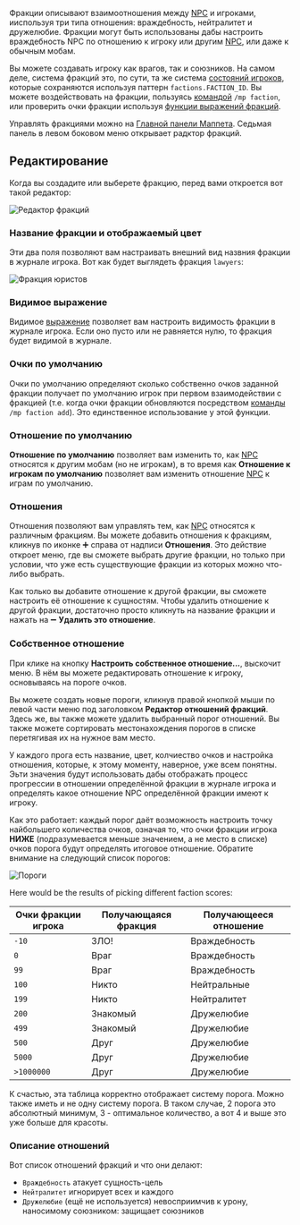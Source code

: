 Фракции описывают взаимоотношения между [NPC](https://github.com/Andruxioid/mappet_ru/blob/main/NPC.md) и игроками, ииспользуя три типа отношения: враждебность, нейтралитет и дружелюбие. Фракции могут быть использованы дабы настроить враждебность NPC по отношению к игроку или другим [NPC](https://github.com/Andruxioid/mappet_ru/blob/main/NPC.md), или даже к обычным мобам. 
 
Вы можете создавать игроку как врагов, так и союзников. На самом деле, система фракций это, по сути, та же система [состояний игроков](https://github.com/Andruxioid/mappet_ru/blob/main/%D0%A1%D0%BE%D1%81%D1%82%D0%BE%D1%8F%D0%BD%D0%B8%D1%8F.md), которые сохраняются используя паттерн `factions.FACTION_ID`. Вы можете воздействовать на фракции, пользуясь [командой](https://github.com/Andruxioid/mappet_ru/blob/main/%D0%9A%D0%BE%D0%BC%D0%B0%D0%BD%D0%B4%D1%8B.md#%D0%BA%D0%BE%D0%BC%D0%B0%D0%BD%D0%B4%D1%8B-%D1%84%D1%80%D0%B0%D0%BA%D1%86%D0%B8%D0%B9) `/mp faction`, или проверить очки фракции используя [функции выражений фракций](https://github.com/Andruxioid/mappet_ru/blob/main/%D0%92%D1%8B%D1%80%D0%B0%D0%B6%D0%B5%D0%BD%D0%B8%D1%8F.md#%D1%84%D1%83%D0%BD%D0%BA%D1%86%D0%B8%D0%B8-%D1%84%D1%80%D0%B0%D0%BA%D1%86%D0%B8%D0%B9).
 
Управлять фракциями можно на [Главной панели Маппета](https://github.com/Andruxioid/mappet_ru/blob/main/%D0%93%D0%BB%D0%B0%D0%B2%D0%BD%D0%B0%D1%8F%20%D0%BF%D0%B0%D0%BD%D0%B5%D0%BB%D1%8C%20%D0%9C%D0%B0%D0%BF%D0%BF%D0%B5%D1%82%D0%B0.md). Седьмая панель в левом боковом меню открывает радктор фракций.
 
## Редактирование
 
Когда вы создадите или выберете фракцию, перед вами откроется вот такой редактор:
 
![Редактор фракций](https://i.imgur.com/B9LCV16.png)
 
### Название фракции и отображаемый цвет
 
Эти два поля позволяют вам настраивать внешний вид назвния фракции в журнале игрока. Вот как будет выглядеть фракция `lawyers`: 
 
![Фракция юристов](https://i.imgur.com/GP6fnyX.png)
 
### Видимое выражение
 
Видимое [выражение](./Выражения.md) позволяет вам настроить видимость фракции в журнале игрока. Если оно пусто или не равняется нулю, то фракция будет видимой в журнале.
 
### Очки по умолчанию
 
Очки по умолчанию определяют сколько собственно очков заданной фракции получает по умолчанию игрок при первом взаимодействии с фракцией (т.е. когда очки фракции обновляются посредством [команды](./Commands#mp-faction-add-target-id-score) `/mp faction add`). Это единственное использование у этой функции.
 
### Отношение по умолчанию
 
**Отношение по умолчанию** позволяет вам изменить то, как [NPC](./NPC.md) относятся к другим мобам (но не игрокам), в то время как **Отношение к игрокам по умолчанию** позволяет вам изменить отношение [NPC](./NPC.md) к играм по умолчанию.
 
### Отношения
 
Отношения позволяют вам управлять тем, как [NPC](./NPC.md) относятся к различным фракциям. Вы можете добавить отношения к фракциям, кликнув по иконке ➕ справа от надписи **Отношения**. Это действие откроет меню, где вы сможете выбрать другие фракции, но только при условии, что уже есть существующие фракции из которых можно что-либо выбрать.
 
Как только вы добавите отношение к другой фракции, вы сможете настроить её отношение к сущностям. Чтобы удалить отношение к другой фракции, достаточно просто кликнуть на название фракции и нажать на  ➖ **Удалить это отношение**.
 
### Собственное отношение
 
При клике на кнопку **Настроить собственное отношение...**, выскочит меню. В нём вы можете редактировать отношение к игроку, основываясь на пороге очков. 
 
Вы можете создать новые пороги, кликнув правой кнопкой мыши по левой части меню под заголовком **Редактор отношений фракций**. Здесь же, вы также можете удалить выбранный порог отношений. Вы также можете сортировать местонахождения порогов в списке перетягивая их на нужное вам место.
 
У каждого прога есть название, цвет, колчиество очков и настройка отношения, которые, к этому моменту, наверное, уже всем понятны. Эьти значения будут использовать дабы отображать процесс прогрессии в отношении определённой фракции в журнале игрока и определять какое отношение NPC определённой фракции имеют к игроку.
 
Как это работает: каждый порог даёт возможность настроить точку найбольшего количества очков, означая то, что очки фракции игрока **НИЖЕ** (подразумевается меньше значением, а не место в списке) очков порога будут определять итоговое отношение. Обратите внимание на следующий список порогов:
 
![Пороги](https://i.imgur.com/FQyQ5EA.png)
 
Here would be the results of picking different faction scores:
 
|Очки фракции игрока|Получающаяся фракция|Получающееся отношение|
| -------------------- | -------------- | --------------- |
|`-10`|ЗЛО!|Враждебность|
|`0`|Враг|Враждебность|
|`99`|Враг|Враждебность|
|`100`|Никто|Нейтральные|
|`199`|Никто|Нейтралитет|
|`200`|Знакомый|Дружелюбие|
|`499`|Знакомый|Дружелюбие|
|`500`|Друг|Дружелюбие|
|`5000`|Друг|Дружелюбие|
|`>1000000`|Друг|Дружелюбие|
 
К счастью, эта таблица корректно отображает систему порога. Можно также иметь и не одну систему порога. В таком случае, 2 порога это абсолютный минимум, 3 - оптимальное количество, а вот 4 и выше это уже больше для красоты.
 
### Описание отношений
 
Вот список отношений фракций и что они делают:
 
* `Враждебность` атакует сущность-цель
* `Нейтралитет` игнорирует всех и каждого
* `Дружелюбие` (ещё не используется) невосприимчив к урону, наносимому союзником: защищает союзников
